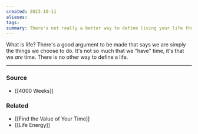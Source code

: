 ```yaml
---
created: 2023-10-11
aliases: 
tags: 
summary: There's not really a better way to define living your life than by looking at what you do with your time.
---
```

What is life? There's a good argument to be made that says we are simply the things we choose to do. It's not so much that we "have" time, it's that we *are* time. There is no other way to define a life.

---
### Source
- [[4000 Weeks]]

### Related
- [[Find the Value of Your Time]]
- [[Life Energy]]